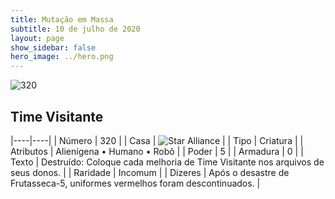 ```yaml
---
title: Mutação em Massa
subtitle: 10 de julho de 2020
layout: page
show_sidebar: false
hero_image: ../hero.png
---
```


![320](https://cdn.keyforgegame.com/media/card_front/pt/479_320_R72778G94GJ7_pt.png)

## Time Visitante

|----|----|
| Número | 320 |
| Casa | ![Star Alliance](https://archonarcana.com/images/thumb/7/7d/Star_Alliance.png/22px-Star_Alliance.png "Aliança Estelar") |
| Tipo | Criatura |
| Atributos | Alienígena • Humano • Robô |
| Poder | 5 |
| Armadura | 0 |
| Texto | Destruído: Coloque cada melhoria de Time Visitante nos arquivos de seus donos. |
| Raridade | Incomum |
| Dizeres | Após o desastre de Frutasseca-5,  uniformes vermelhos foram descontinuados. |
